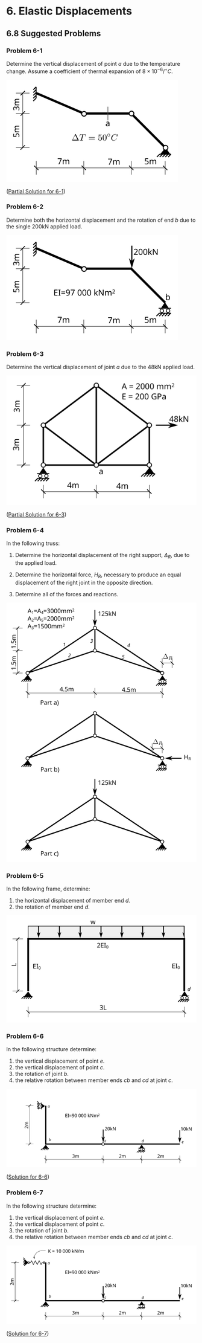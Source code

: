 # 6. Elastic Displacements

## 6.8 Suggested Problems

### Problem 6-1

Determine the vertical displacement of point _a_ due to the temperature change.
Assume a coefficient of thermal expansion of $8\times10^{-6}/{}^{\circ}C$.

![Figure](../../../../images/virtualwork/virtualforce/problems/p1.svg)

([Partial Solution for 6-1](../../../../images/virtualwork/virtualforce/problems/p1-soln.svg))

### Problem 6-2

Determine both the horizontal displacement and the rotation of end _b_ due to the single 200kN applied load.

![Figure](../../../../images/virtualwork/virtualforce/problems/p2.svg)

### Problem 6-3

Determine the vertical displacement of joint _a_ due to the 48kN applied load.

![Figure](../../../../images/virtualwork/virtualforce/problems/p3.svg)

([Partial Solution for 6-3](../../../../images/virtualwork/virtualforce/problems/p3-soln.svg))

### Problem 6-4

In the following truss:

1. Determine the horizontal displacement of the right support, $\Delta_R$, due to the applied load.

1. Determine the horizontal force, $H_R$, necessary to produce an equal displacement of the right joint in the opposite direction.

1. Determine all of the forces and reactions.

![Figure](../../../../images/virtualwork/virtualforce/problems/p4.svg)

### Problem 6-5

In the following frame, determine:

1. the horizontal displacement of member end _d_.
1. the rotation of member end _d_.


![Figure](../../../../images/virtualwork/virtualforce/problems/p5.svg)

### Problem 6-6

In the following structure determine:

1. the vertical displacement of point _e_.
1. the vertical displacement of point _c_.
1. the rotation of joint _b_.
1. the relative rotation between member ends _cb_ and _cd_ at joint _c_.

![Figure](../../../../images/virtualwork/virtualforce/problems/p6.svg)

([Solution for 6-6](../../../../images/virtualwork/virtualforce/problems/p6-soln-1.svg))


### Problem 6-7

In the following structure determine:

1. the vertical displacement of point _e_.
1. the vertical displacement of point _c_.
1. the rotation of joint _b_.
1. the relative rotation between member ends _cb_ and _cd_ at joint _c_.

![Figure](../../../../images/virtualwork/virtualforce/problems/p7.svg)

([Solution for 6-7](../../../../images/virtualwork/virtualforce/problems/p7-soln-1.svg))

